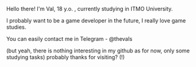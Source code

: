 Hello there! I'm Val, 18 y.o. , currently studying in ITMO University.

I probably want to be a game developer in the future, I really love game studies.

You can easily contact me in Telegram - @thevals


(but yeah, there is nothing interesting in my github as for now, only some studying tasks)
probably thanks for visiting? (!)
